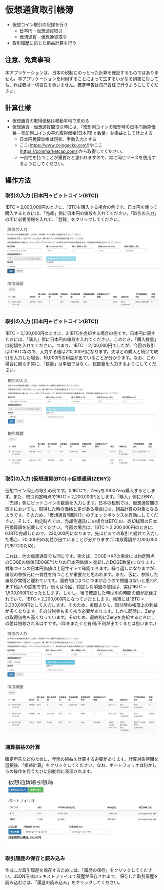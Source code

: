 # 仮想通貨取引帳簿
- 仮想コイン取引の記録を行う
	- 日本円 - 仮想通貨取引
	- 仮想通貨 - 仮想通貨取引
- 取引履歴に応じた損益計算を行う

## 注意、免責事項
本アプリケーションは、日本の税制にのっとった計算を保証するものではありません。本アプリケーションを利用することによって生ずるいかなる損害に対しても、作成者は一切責任を負いません。確定申告は自己責任で行うようにしてください。

## 計算仕様
- 仮想通貨の取得価格は移動平均で求める
- 仮想通貨 - 仮想通貨間取引時には、「売却側コインの売却時の日本円換算価格 - 売却側コインの平均取得価格[日本円] x 数量」を損益として計上する
	- 日本円換算価格は現状、手動入力とする
	- ここ(https://www.coingecko.com/)やここ(https://coinmarketcap.com/)から取得してください。
	- 一貫性を持つことが重要だと思われますので、常に同じソースを使用するようにしてください。

## 操作方法
### 取引の入力 (日本円→ビットコイン(BTC))
1BTC = 2,000,000円のときに、1BTCを購入する場合の例です。日本円を使って購入するときには、「売却」側に日本円の値段を入れてください。「取引の入力」の所に必要情報を入れて、「登録」をクリックしてください。

<img src="01_doc/input_buy_btc.jpg">

### 取引の入力 (日本円←ビットコイン(BTC))
1BTC = 2,100,000円のときに、0.1BTCを売却する場合の例です。日本円に戻すときには、「購入」側に日本円の値段を入れてください。このとき、「購入数量」は総額を入れてください。つまり、1BTC = 2,100,000円でしたが、今回の取引は0.1BTCなので、入力する値は210,000円になります。先ほどの購入と続けて取引を入力した場合、10,000円の利益が出ていることが分かります。なお、この場合に限らず常に、「数量」は単価ではなく、総数量を入力するようにしてください。

<img src="01_doc/input_sell_btc.jpg">

### 取引の入力 (仮想通貨(BTC)→仮想通貨(ZENY))
仮想コイン同士の取引の例です。0.1BTCで、Zenyを7000Zeny購入するとします。また、取引約定時点で1BTC = 2,200,000円とします。「購入」側にZENY、「売却」側にビットコインの数量を入力します。日本の税制では、仮想通貨間の取引においても、取得した時の価格と差がある場合には、損益計算の対象となるようです。そのため、「仮想通貨間取引?」のチェックボックスを有効にしてください。そして、約定時点での、売却側通貨(この場合はBTC)の、売却総額の日本円換算額を記載してください。今回の場合は、1BTC = 2,200,000円のときに、0.1BTC売却したので、220,000円になります。先ほどまでの取引と続けて入力した場合、20,000円の利益が出ていることが分かります(平均取得額が2,000,000円/BTCのため)。

これは、他の仮想通貨でも同じです。例えば、DOGE→XPの場合には約定時点のDOGEの価値(1DOGE当たりの日本円価値 x 売却したDOGE数量)になります。対象コインの日本円価値は上記サイトで確認できます。繰り返しになりますが、値段の参照元に一貫性を持つことが重要だと思われます。また、仮に、参照した値段が実情と離れていても、最終的にはつじつまが合うので問題はないと思われます(個人の感想です)。例えば今回、約定した瞬間の値段は、実は1BTC = 1,500,000円だったとします。しかし、後で確認した時は別の時間の値が記録されていて、1BTC = 2,200,000円になっていたとします。帳簿には1BTC = 2,200,000円として入力します。そのため、実際よりも、取引時の帳簿上の利益が多くなります。その分税金も多く払う必要があります。しかし同時に、Zenyの取得価格も高くなっています。そのため、最終的にZenyを売却するときにこの差は相殺されるはずです。(年をまたぐと有利/不利が出てくるとは思います。)

<img src="01_doc/input_btc_zeny.jpg">

### 通算損益の計算
確定申告などのために、年間の損益を計算する必要があります。計算対象期間を選択後、「損益計算」をクリックしてください。なお、ポートフォリオは何かしらの操作を行うたびに自動的に表示されます。

<img src="01_doc/profit.jpg">

### 取引履歴の保存と読み込み
作成した取引履歴を保存するためには、「履歴の保存」をクリックしてください。JSON形式のテキストファイルで履歴が保存されます。
保存した取引履歴を読み込むには、「履歴の読み込み」をクリックしてください。

